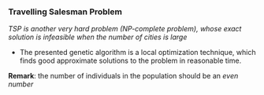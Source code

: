 ### Travelling Salesman Problem

*TSP is another very hard problem (NP-complete problem), whose exact solution is infeasible when the number of cities is large*

- The presented genetic algorithm is a local optimization technique, which finds good approximate solutions to the problem in reasonable time.

**Remark**: the number of individuals in the population should be an *even number*